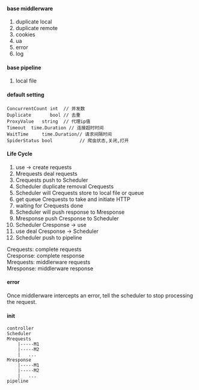 #### base middlerware
1. duplicate local
2. duplicate remote
3. cookies
4. ua
5. error
6. log

#### base pipeline
1. local file


#### default setting
	ConcurrentCount int  // 并发数
	Duplicate       bool // 去重
	ProxyValue   string  // 代理ip值
	Timeout  time.Duration // 连接超时时间
	WaitTime     time.Duration// 请求间隔时间
	SpiderStatus bool          // 爬虫状态,关闭,打开





#### Life Cycle
1. use -> create requests
2. Mrequests deal requests
3. Crequests push to Scheduler
4. Scheduler duplicate removal Crequests
5. Scheduler will Crequests store to local file or queue
6. get queue Crequests to take and initiate HTTP
7. waiting for Crequests done
8. Scheduler will push response to Mresponse
9. Mresponse push Cresponse to Scheduler
10. Scheduler Cresponse -> use
11. use deal Cresponse -> Scheduler
12. Scheduler push to pipeline


Crequests: complete requests  
Cresponse: complete response  
Mrequests: middlerware requests  
Mresponse: middlerware response  

#### error
Once middlerware intercepts an error, tell the scheduler to stop processing the request.

#### init
	controller
	Scheduler
	Mrequests
		|-----M1
		|-----M2
		|	...
	Mresponse
		|-----M1
		|-----M2
		|	...
	pipeline
